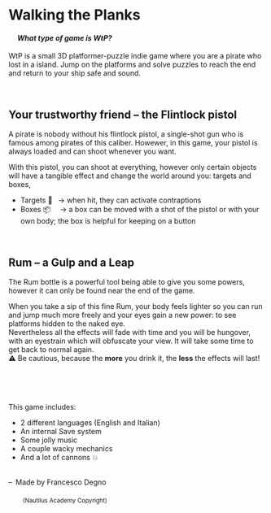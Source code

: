 # Walking the Planks

#### &emsp; *What type of game is WtP?*
WtP is a small 3D platformer-puzzle indie game where you are a pirate who lost in a island. Jump on the platforms and solve puzzles to reach the end and return to your ship safe and sound.

</br>

## Your trustworthy friend – the Flintlock pistol

A pirate is nobody without his flintlock pistol, a single-shot gun who is famous among pirates of this caliber. Howewer, in this game, your pistol is always loaded and can shoot whenever you want.

With this pistol, you can shoot at everything, however only certain objects will have a tangible effect and change the world around you: targets and boxes,
- Targets :dart: &ensp;→ when hit, they can activate contraptions
- Boxes :package: &emsp;→ a box can be moved with a shot of the pistol or with your own body; the box is helpful for keeping on a button

</br>

## Rum – a Gulp and a Leap
<!-- come se fosse un modo di dire rivisto per i pirati -->

The Rum bottle is a powerful tool being able to give you some powers, however it can only be found near the end of the game.

When you take a sip of this fine Rum, your body feels lighter so you can run and jump much more freely and your eyes gain a new power: to see platforms hidden to the naked eye. <br>
Nevertheless all the effects will fade with time and you will be hungover, with an eyestrain which will obfuscate your view. It will take some time to get back to normal again. <br>
:warning: Be cautious, because the **more** you drink it, the **less** the effects will last!

</br>
</br>
</br>

This game includes:

- 2 different languages (English and Italian)
- An internal Save system
- Some jolly music
- A couple wacky mechanics
- And a lot of cannons :boom:

</br>
–&ensp;Made by Francesco Degno

&emsp;&emsp;<sub>(Nautilus Academy Copyright)</sub>

